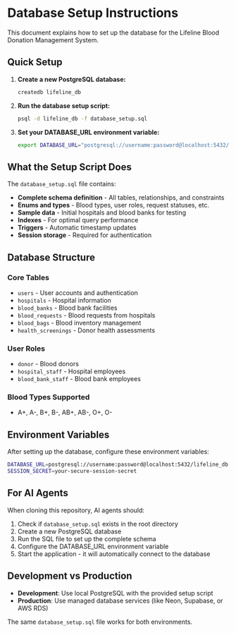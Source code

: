 # Database Setup Instructions

This document explains how to set up the database for the Lifeline Blood Donation Management System.

## Quick Setup

1. **Create a new PostgreSQL database:**
   ```bash
   createdb lifeline_db
   ```

2. **Run the database setup script:**
   ```bash
   psql -d lifeline_db -f database_setup.sql
   ```

3. **Set your DATABASE_URL environment variable:**
   ```bash
   export DATABASE_URL="postgresql://username:password@localhost:5432/lifeline_db"
   ```

## What the Setup Script Does

The `database_setup.sql` file contains:

- **Complete schema definition** - All tables, relationships, and constraints
- **Enums and types** - Blood types, user roles, request statuses, etc.
- **Sample data** - Initial hospitals and blood banks for testing
- **Indexes** - For optimal query performance
- **Triggers** - Automatic timestamp updates
- **Session storage** - Required for authentication

## Database Structure

### Core Tables
- `users` - User accounts and authentication
- `hospitals` - Hospital information
- `blood_banks` - Blood bank facilities
- `blood_requests` - Blood requests from hospitals
- `blood_bags` - Blood inventory management
- `health_screenings` - Donor health assessments

### User Roles
- `donor` - Blood donors
- `hospital_staff` - Hospital employees
- `blood_bank_staff` - Blood bank employees

### Blood Types Supported
- A+, A-, B+, B-, AB+, AB-, O+, O-

## Environment Variables

After setting up the database, configure these environment variables:

```bash
DATABASE_URL=postgresql://username:password@localhost:5432/lifeline_db
SESSION_SECRET=your-secure-session-secret
```

## For AI Agents

When cloning this repository, AI agents should:

1. Check if `database_setup.sql` exists in the root directory
2. Create a new PostgreSQL database
3. Run the SQL file to set up the complete schema
4. Configure the DATABASE_URL environment variable
5. Start the application - it will automatically connect to the database

## Development vs Production

- **Development**: Use local PostgreSQL with the provided setup script
- **Production**: Use managed database services (like Neon, Supabase, or AWS RDS)

The same `database_setup.sql` file works for both environments.